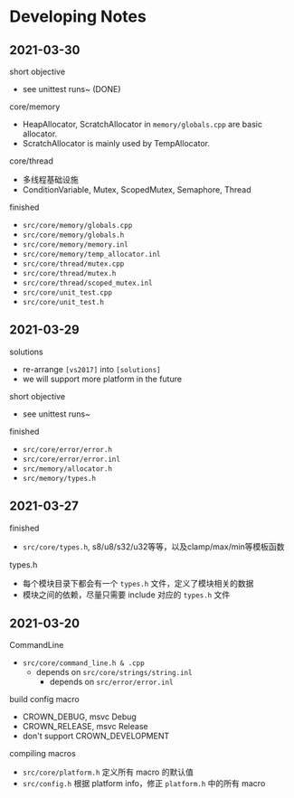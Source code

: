 # Developing Notes


## 2021-03-30

short objective

* see unittest runs~ (DONE)

core/memory

* HeapAllocator, ScratchAllocator in `memory/globals.cpp` are basic allocator.
* ScratchAllocator is mainly used by TempAllocator.

core/thread

* 多线程基础设施
* ConditionVariable, Mutex, ScopedMutex, Semaphore, Thread

finished

* `src/core/memory/globals.cpp`
* `src/core/memory/globals.h`
* `src/core/memory/memory.inl`
* `src/core/memory/temp_allocator.inl`
* `src/core/thread/mutex.cpp`
* `src/core/thread/mutex.h`
* `src/core/thread/scoped_mutex.inl`
* `src/core/unit_test.cpp`
* `src/core/unit_test.h`


## 2021-03-29

solutions

* re-arrange `[vs2017]` into `[solutions]`
* we will support more platform in the future

short objective

* see unittest runs~

finished

* `src/core/error/error.h`
* `src/core/error/error.inl`
* `src/memory/allocator.h`
* `src/memory/types.h`


## 2021-03-27

finished

* `src/core/types.h`, s8/u8/s32/u32等等，以及clamp/max/min等模板函数

types.h

* 每个模块目录下都会有一个 `types.h` 文件，定义了模块相关的数据
* 模块之间的依赖，尽量只需要 include 对应的 `types.h` 文件


## 2021-03-20

CommandLine

* `src/core/command_line.h & .cpp`
  * depends on `src/core/strings/string.inl`
    * depends on `src/error/error.inl`

build config macro

* CROWN_DEBUG, msvc Debug
* CROWN_RELEASE, msvc Release
* don't support CROWN_DEVELOPMENT

compiling macros

* `src/core/platform.h` 定义所有 macro 的默认值
* `src/config.h` 根据 platform info，修正 `platform.h` 中的所有 macro
